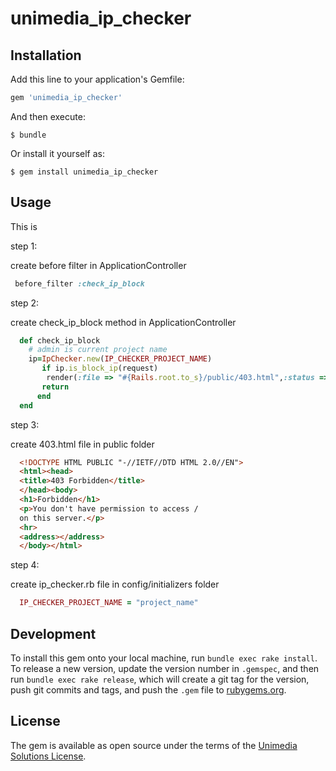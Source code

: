 # unimedia_ip_checker

## Installation

Add this line to your application's Gemfile:

```ruby
gem 'unimedia_ip_checker'
```

And then execute:

    $ bundle

Or install it yourself as:

    $ gem install unimedia_ip_checker

## Usage

This is 

step 1:
 
 create before filter in ApplicationController 
```ruby
 before_filter :check_ip_block
```
step 2: 
  
  create check_ip_block method in ApplicationController 
```ruby
  def check_ip_block
    # admin is current project name
    ip=IpChecker.new(IP_CHECKER_PROJECT_NAME) 
       if ip.is_block_ip(request)
        render(:file => "#{Rails.root.to_s}/public/403.html",:status => 403.6, :layout => false)
       return
      end   
  end
```
step 3: 

 create 403.html file in public folder
```html
  <!DOCTYPE HTML PUBLIC "-//IETF//DTD HTML 2.0//EN">
  <html><head>
  <title>403 Forbidden</title>
  </head><body>
  <h1>Forbidden</h1>
  <p>You don't have permission to access /
  on this server.</p>
  <hr>
  <address></address>
  </body></html>
```
step 4: 

 create ip_checker.rb file in config/initializers folder
```ruby
  IP_CHECKER_PROJECT_NAME = "project_name"
```

## Development

To install this gem onto your local machine, run `bundle exec rake install`. To release a new version, update the version number in `.gemspec`, and then run `bundle exec rake release`, which will create a git tag for the version, push git commits and tags, and push the `.gem` file to [rubygems.org](https://rubygems.org).


## License

The gem is available as open source under the terms of the [Unimedia Solutions License](http://unimedia.mn).

